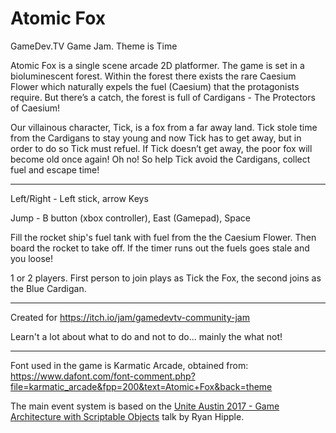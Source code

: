 # Atomic Fox

GameDev.TV  Game Jam. Theme is Time

Atomic Fox is a single scene arcade 2D platformer. The game is set in a bioluminescent forest. Within the forest there exists the rare Caesium Flower which naturally expels the fuel (Caesium) that the protagonists require. But there’s a catch, the forest is full of Cardigans  - The Protectors of Caesium!

Our villainous character, Tick, is a fox from a far away land. Tick stole time from the Cardigans to stay young and now Tick has to get away, but in order to do so Tick must refuel. If Tick doesn’t get away, the poor fox will become old once again! Oh no! So help Tick avoid the Cardigans, collect fuel and escape time!

---

Left/Right - Left stick, arrow Keys

Jump - B button (xbox controller),  East (Gamepad), Space

Fill the rocket ship's fuel tank with fuel from the the Caesium Flower. Then board the rocket to take off. If the timer runs out the fuels goes stale and you loose!

1 or 2 players. 
First person to join plays as Tick the Fox, the second joins as the Blue Cardigan. 

---

Created for https://itch.io/jam/gamedevtv-community-jam

Learn't a lot about what to do and not to do... mainly the what not!

---

Font used in the game is Karmatic Arcade, obtained from: https://www.dafont.com/font-comment.php?file=karmatic_arcade&fpp=200&text=Atomic+Fox&back=theme

The main event system is based on the [Unite Austin 2017 - Game Architecture with Scriptable Objects](https://www.youtube.com/watch?v=raQ3iHhE_Kk) talk by Ryan Hipple.
